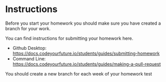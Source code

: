 # Instructions

Before you start your homework you should make sure you have created a branch for your work.

You can find instructions for submitting your homework here.

- Github Desktop: https://docs.codeyourfuture.io/students/guides/submitting-homework
- Command Line: https://docs.codeyourfuture.io/students/guides/making-a-pull-request

You should create a new branch for each week of your homework
test
